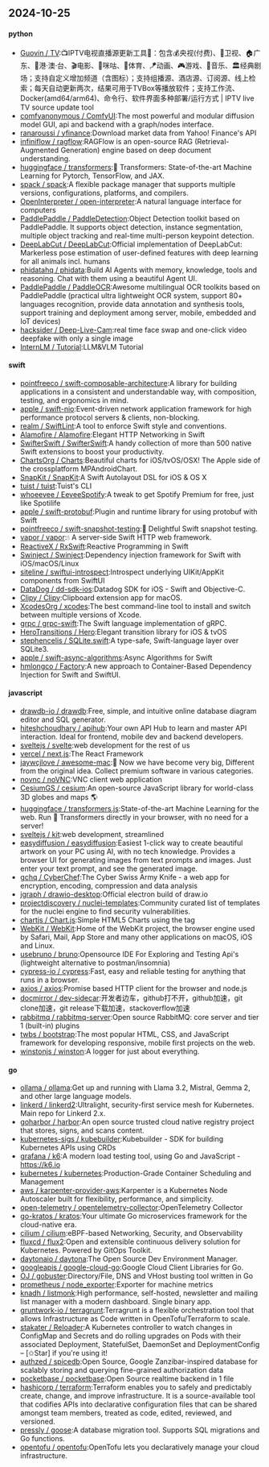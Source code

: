 ## 2024-10-25

#### python
* [Guovin / TV](https://github.com/Guovin/TV):📺IPTV电视直播源更新工具🚀：包含💰央视(付费)、📡卫视、🏠广东、🌊港·澳·台、🎬电影、🎥咪咕、🏀体育、🪁动画、🎮游戏、🎵音乐、🏛经典剧场；支持自定义增加频道（含图标）；支持组播源、酒店源、订阅源、线上检索；每天自动更新两次，结果可用于TVBox等播放软件；支持工作流、Docker(amd64/arm64)、命令行、软件界面多种部署/运行方式 | IPTV live TV source update tool
* [comfyanonymous / ComfyUI](https://github.com/comfyanonymous/ComfyUI):The most powerful and modular diffusion model GUI, api and backend with a graph/nodes interface.
* [ranaroussi / yfinance](https://github.com/ranaroussi/yfinance):Download market data from Yahoo! Finance's API
* [infiniflow / ragflow](https://github.com/infiniflow/ragflow):RAGFlow is an open-source RAG (Retrieval-Augmented Generation) engine based on deep document understanding.
* [huggingface / transformers](https://github.com/huggingface/transformers):🤗 Transformers: State-of-the-art Machine Learning for Pytorch, TensorFlow, and JAX.
* [spack / spack](https://github.com/spack/spack):A flexible package manager that supports multiple versions, configurations, platforms, and compilers.
* [OpenInterpreter / open-interpreter](https://github.com/OpenInterpreter/open-interpreter):A natural language interface for computers
* [PaddlePaddle / PaddleDetection](https://github.com/PaddlePaddle/PaddleDetection):Object Detection toolkit based on PaddlePaddle. It supports object detection, instance segmentation, multiple object tracking and real-time multi-person keypoint detection.
* [DeepLabCut / DeepLabCut](https://github.com/DeepLabCut/DeepLabCut):Official implementation of DeepLabCut: Markerless pose estimation of user-defined features with deep learning for all animals incl. humans
* [phidatahq / phidata](https://github.com/phidatahq/phidata):Build AI Agents with memory, knowledge, tools and reasoning. Chat with them using a beautiful Agent UI.
* [PaddlePaddle / PaddleOCR](https://github.com/PaddlePaddle/PaddleOCR):Awesome multilingual OCR toolkits based on PaddlePaddle (practical ultra lightweight OCR system, support 80+ languages recognition, provide data annotation and synthesis tools, support training and deployment among server, mobile, embedded and IoT devices)
* [hacksider / Deep-Live-Cam](https://github.com/hacksider/Deep-Live-Cam):real time face swap and one-click video deepfake with only a single image
* [InternLM / Tutorial](https://github.com/InternLM/Tutorial):LLM&VLM Tutorial

#### swift
* [pointfreeco / swift-composable-architecture](https://github.com/pointfreeco/swift-composable-architecture):A library for building applications in a consistent and understandable way, with composition, testing, and ergonomics in mind.
* [apple / swift-nio](https://github.com/apple/swift-nio):Event-driven network application framework for high performance protocol servers & clients, non-blocking.
* [realm / SwiftLint](https://github.com/realm/SwiftLint):A tool to enforce Swift style and conventions.
* [Alamofire / Alamofire](https://github.com/Alamofire/Alamofire):Elegant HTTP Networking in Swift
* [SwifterSwift / SwifterSwift](https://github.com/SwifterSwift/SwifterSwift):A handy collection of more than 500 native Swift extensions to boost your productivity.
* [ChartsOrg / Charts](https://github.com/ChartsOrg/Charts):Beautiful charts for iOS/tvOS/OSX! The Apple side of the crossplatform MPAndroidChart.
* [SnapKit / SnapKit](https://github.com/SnapKit/SnapKit):A Swift Autolayout DSL for iOS & OS X
* [tuist / tuist](https://github.com/tuist/tuist):Tuist's CLI
* [whoeevee / EeveeSpotify](https://github.com/whoeevee/EeveeSpotify):A tweak to get Spotify Premium for free, just like Spotilife
* [apple / swift-protobuf](https://github.com/apple/swift-protobuf):Plugin and runtime library for using protobuf with Swift
* [pointfreeco / swift-snapshot-testing](https://github.com/pointfreeco/swift-snapshot-testing):📸 Delightful Swift snapshot testing.
* [vapor / vapor](https://github.com/vapor/vapor):💧 A server-side Swift HTTP web framework.
* [ReactiveX / RxSwift](https://github.com/ReactiveX/RxSwift):Reactive Programming in Swift
* [Swinject / Swinject](https://github.com/Swinject/Swinject):Dependency injection framework for Swift with iOS/macOS/Linux
* [siteline / swiftui-introspect](https://github.com/siteline/swiftui-introspect):Introspect underlying UIKit/AppKit components from SwiftUI
* [DataDog / dd-sdk-ios](https://github.com/DataDog/dd-sdk-ios):Datadog SDK for iOS - Swift and Objective-C.
* [Clipy / Clipy](https://github.com/Clipy/Clipy):Clipboard extension app for macOS.
* [XcodesOrg / xcodes](https://github.com/XcodesOrg/xcodes):The best command-line tool to install and switch between multiple versions of Xcode.
* [grpc / grpc-swift](https://github.com/grpc/grpc-swift):The Swift language implementation of gRPC.
* [HeroTransitions / Hero](https://github.com/HeroTransitions/Hero):Elegant transition library for iOS & tvOS
* [stephencelis / SQLite.swift](https://github.com/stephencelis/SQLite.swift):A type-safe, Swift-language layer over SQLite3.
* [apple / swift-async-algorithms](https://github.com/apple/swift-async-algorithms):Async Algorithms for Swift
* [hmlongco / Factory](https://github.com/hmlongco/Factory):A new approach to Container-Based Dependency Injection for Swift and SwiftUI.

#### javascript
* [drawdb-io / drawdb](https://github.com/drawdb-io/drawdb):Free, simple, and intuitive online database diagram editor and SQL generator.
* [hiteshchoudhary / apihub](https://github.com/hiteshchoudhary/apihub):Your own API Hub to learn and master API interaction. Ideal for frontend, mobile dev and backend developers.
* [sveltejs / svelte](https://github.com/sveltejs/svelte):web development for the rest of us
* [vercel / next.js](https://github.com/vercel/next.js):The React Framework
* [jaywcjlove / awesome-mac](https://github.com/jaywcjlove/awesome-mac): Now we have become very big, Different from the original idea. Collect premium software in various categories.
* [novnc / noVNC](https://github.com/novnc/noVNC):VNC client web application
* [CesiumGS / cesium](https://github.com/CesiumGS/cesium):An open-source JavaScript library for world-class 3D globes and maps 🌎
* [huggingface / transformers.js](https://github.com/huggingface/transformers.js):State-of-the-art Machine Learning for the web. Run 🤗 Transformers directly in your browser, with no need for a server!
* [sveltejs / kit](https://github.com/sveltejs/kit):web development, streamlined
* [easydiffusion / easydiffusion](https://github.com/easydiffusion/easydiffusion):Easiest 1-click way to create beautiful artwork on your PC using AI, with no tech knowledge. Provides a browser UI for generating images from text prompts and images. Just enter your text prompt, and see the generated image.
* [gchq / CyberChef](https://github.com/gchq/CyberChef):The Cyber Swiss Army Knife - a web app for encryption, encoding, compression and data analysis
* [jgraph / drawio-desktop](https://github.com/jgraph/drawio-desktop):Official electron build of draw.io
* [projectdiscovery / nuclei-templates](https://github.com/projectdiscovery/nuclei-templates):Community curated list of templates for the nuclei engine to find security vulnerabilities.
* [chartjs / Chart.js](https://github.com/chartjs/Chart.js):Simple HTML5 Charts using the <canvas> tag
* [WebKit / WebKit](https://github.com/WebKit/WebKit):Home of the WebKit project, the browser engine used by Safari, Mail, App Store and many other applications on macOS, iOS and Linux.
* [usebruno / bruno](https://github.com/usebruno/bruno):Opensource IDE For Exploring and Testing Api's (lightweight alternative to postman/insomnia)
* [cypress-io / cypress](https://github.com/cypress-io/cypress):Fast, easy and reliable testing for anything that runs in a browser.
* [axios / axios](https://github.com/axios/axios):Promise based HTTP client for the browser and node.js
* [docmirror / dev-sidecar](https://github.com/docmirror/dev-sidecar):开发者边车，github打不开，github加速，git clone加速，git release下载加速，stackoverflow加速
* [rabbitmq / rabbitmq-server](https://github.com/rabbitmq/rabbitmq-server):Open source RabbitMQ: core server and tier 1 (built-in) plugins
* [twbs / bootstrap](https://github.com/twbs/bootstrap):The most popular HTML, CSS, and JavaScript framework for developing responsive, mobile first projects on the web.
* [winstonjs / winston](https://github.com/winstonjs/winston):A logger for just about everything.

#### go
* [ollama / ollama](https://github.com/ollama/ollama):Get up and running with Llama 3.2, Mistral, Gemma 2, and other large language models.
* [linkerd / linkerd2](https://github.com/linkerd/linkerd2):Ultralight, security-first service mesh for Kubernetes. Main repo for Linkerd 2.x.
* [goharbor / harbor](https://github.com/goharbor/harbor):An open source trusted cloud native registry project that stores, signs, and scans content.
* [kubernetes-sigs / kubebuilder](https://github.com/kubernetes-sigs/kubebuilder):Kubebuilder - SDK for building Kubernetes APIs using CRDs
* [grafana / k6](https://github.com/grafana/k6):A modern load testing tool, using Go and JavaScript - https://k6.io
* [kubernetes / kubernetes](https://github.com/kubernetes/kubernetes):Production-Grade Container Scheduling and Management
* [aws / karpenter-provider-aws](https://github.com/aws/karpenter-provider-aws):Karpenter is a Kubernetes Node Autoscaler built for flexibility, performance, and simplicity.
* [open-telemetry / opentelemetry-collector](https://github.com/open-telemetry/opentelemetry-collector):OpenTelemetry Collector
* [go-kratos / kratos](https://github.com/go-kratos/kratos):Your ultimate Go microservices framework for the cloud-native era.
* [cilium / cilium](https://github.com/cilium/cilium):eBPF-based Networking, Security, and Observability
* [fluxcd / flux2](https://github.com/fluxcd/flux2):Open and extensible continuous delivery solution for Kubernetes. Powered by GitOps Toolkit.
* [daytonaio / daytona](https://github.com/daytonaio/daytona):The Open Source Dev Environment Manager.
* [googleapis / google-cloud-go](https://github.com/googleapis/google-cloud-go):Google Cloud Client Libraries for Go.
* [OJ / gobuster](https://github.com/OJ/gobuster):Directory/File, DNS and VHost busting tool written in Go
* [prometheus / node_exporter](https://github.com/prometheus/node_exporter):Exporter for machine metrics
* [knadh / listmonk](https://github.com/knadh/listmonk):High performance, self-hosted, newsletter and mailing list manager with a modern dashboard. Single binary app.
* [gruntwork-io / terragrunt](https://github.com/gruntwork-io/terragrunt):Terragrunt is a flexible orchestration tool that allows Infrastructure as Code written in OpenTofu/Terraform to scale.
* [stakater / Reloader](https://github.com/stakater/Reloader):A Kubernetes controller to watch changes in ConfigMap and Secrets and do rolling upgrades on Pods with their associated Deployment, StatefulSet, DaemonSet and DeploymentConfig – [✩Star] if you're using it!
* [authzed / spicedb](https://github.com/authzed/spicedb):Open Source, Google Zanzibar-inspired database for scalably storing and querying fine-grained authorization data
* [pocketbase / pocketbase](https://github.com/pocketbase/pocketbase):Open Source realtime backend in 1 file
* [hashicorp / terraform](https://github.com/hashicorp/terraform):Terraform enables you to safely and predictably create, change, and improve infrastructure. It is a source-available tool that codifies APIs into declarative configuration files that can be shared amongst team members, treated as code, edited, reviewed, and versioned.
* [pressly / goose](https://github.com/pressly/goose):A database migration tool. Supports SQL migrations and Go functions.
* [opentofu / opentofu](https://github.com/opentofu/opentofu):OpenTofu lets you declaratively manage your cloud infrastructure.
